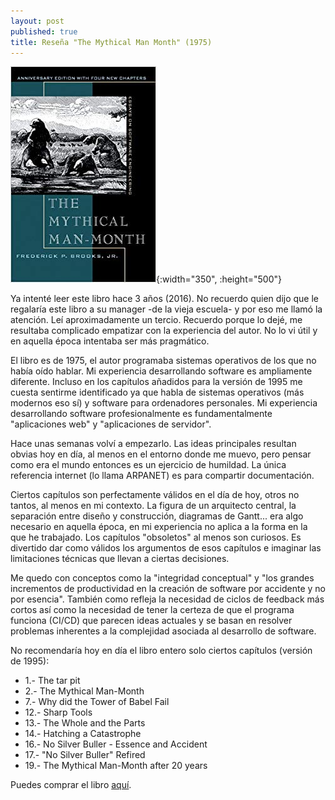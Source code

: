 ```yaml
---
layout: post
published: true
title: Reseña "The Mythical Man Month" (1975)
---
```

![](/assets/themythicalmanmonthessaysonsoftwareengineering.jpg){:width="350", :height="500"}

Ya intenté leer este libro hace 3 años (2016). No recuerdo quien dijo que le regalaría este libro a su manager -de la vieja escuela- y por eso me llamó la atención. Leí aproximadamente un tercio. Recuerdo porque lo dejé, me resultaba complicado empatizar con la experiencia del autor. No lo vi útil y en aquella época intentaba ser más pragmático.

El libro es de 1975, el autor programaba sistemas operativos de los que no había oído hablar. Mi experiencia desarrollando software es ampliamente diferente. Incluso en los capítulos añadidos para la versión de 1995 me cuesta sentirme identificado ya que habla de sistemas operativos (más modernos eso sí) y software para ordenadores personales. Mi experiencia desarrollando software profesionalmente es fundamentalmente "aplicaciones web" y "aplicaciones de servidor".

Hace unas semanas volví a empezarlo. Las ideas principales resultan obvias hoy en día, al menos en el entorno donde me muevo, pero pensar como era el mundo entonces es un ejercicio de humildad. La única referencia internet (lo llama ARPANET) es para compartir documentación.

Ciertos capítulos son perfectamente válidos en el día de hoy, otros no tantos, al menos en mi contexto. La figura de un arquitecto central, la separación entre diseño y construcción, diagramas de Gantt... era algo necesario en aquella época, en mi experiencia no aplica a la forma en la que he trabajado. Los capítulos "obsoletos" al menos son curiosos. Es divertido dar como válidos los argumentos de esos capítulos e imaginar las limitaciones técnicas que llevan a ciertas decisiones.

Me quedo con conceptos como la "integridad conceptual" y "los grandes incrementos de productividad en la creación de software por accidente y no por esencia". También como refleja la necesidad de ciclos de feedback más cortos así como la necesidad de tener la certeza de que el programa funciona (CI/CD) que parecen ideas actuales y se basan en resolver problemas inherentes a la complejidad asociada al desarrollo de software.

No recomendaría hoy en día el libro entero solo ciertos capítulos (versión de 1995):

* 1.- The tar pit
* 2.- The Mythical Man-Month
* 7.- Why did the Tower of Babel Fail
* 12.- Sharp Tools
* 13.- The Whole and the Parts
* 14.- Hatching a Catastrophe
* 16.- No Silver Buller - Essence and Accident
* 17.- "No Silver Buller" Refired
* 19.- The Mythical Man-Month after 20 years

Puedes comprar el libro [aquí](https://amazon.es/dp/0201835959).
